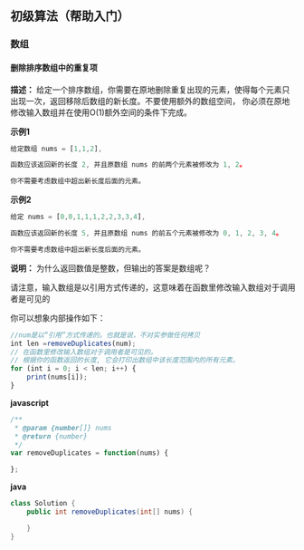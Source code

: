 ## 初级算法（帮助入门）
### 数组

#### 删除排序数组中的重复项
**描述：** 给定一个排序数组，你需要在原地删除重复出现的元素，使得每个元素只出现一次，返回移除后数组的新长度。不要使用额外的数组空间，
你必须在原地修改输入数组并在使用O(1)额外空间的条件下完成。

**示例1**
```js
给定数组 nums = [1,1,2], 

函数应该返回新的长度 2, 并且原数组 nums 的前两个元素被修改为 1, 2。 

你不需要考虑数组中超出新长度后面的元素。
```

**示例2**
```js
给定 nums = [0,0,1,1,1,2,2,3,3,4],

函数应该返回新的长度 5, 并且原数组 nums 的前五个元素被修改为 0, 1, 2, 3, 4。

你不需要考虑数组中超出新长度后面的元素。
```
**说明：**
为什么返回数值是整数，但输出的答案是数组呢？

请注意，输入数组是以引用方式传递的，这意味着在函数里修改输入数组对于调用者是可见的

你可以想象内部操作如下：
```js
//num是以“引用”方式传递的。也就是说，不对实参做任何拷贝
int len =removeDuplicates(num);
// 在函数里修改输入数组对于调用者是可见的。
// 根据你的函数返回的长度, 它会打印出数组中该长度范围内的所有元素。
for (int i = 0; i < len; i++) {
    print(nums[i]);
}
```
**javascript**
```js
/**
 * @param {number[]} nums
 * @return {number}
 */
var removeDuplicates = function(nums) {

};
```
**java**
```java
class Solution {
    public int removeDuplicates(int[] nums) {

    }
}
```
